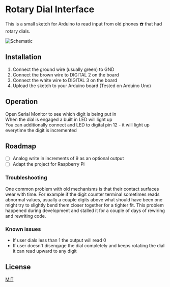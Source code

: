 # Rotary Dial Interface

This is a small sketch for Arduino to read input from old phones ☎️ that had rotary dials.

![Schematic](https://user-images.githubusercontent.com/22567537/213864575-405e497d-ad13-4203-b16d-31d468af6b14.png)

## Installation

1. Connect the ground wire (usually green) to GND
2. Connect the brown wire to DIGITAL 2 on the board
3. Connect the white wire to DIGITAL 3 on the board
4. Upload the sketch to your Arduino board (Tested on Arduino Uno)

## Operation

Open Serial Monitor to see which digit is being put in  
When the dial is engaged a built in LED will light up  
You can additionally connect and LED to digital pin 12 - it will light up everytime the digit is incremented  

## Roadmap

- [ ] Analog write in increments of 9 as an optional output
- [ ] Adapt the project for Raspberry Pi

### Troubleshooting

One common problem with old mechanisms is that their contact surfaces wear with time.
For example if the digit counter terminal sometimes reads abnormal values, usually a couple digits above what should have been one might try to slightly bend them closer together for a tighter fit.
This problem happened during development and stalled it for a couple of days of rewiring and rewriting code.

### Known issues

* If user dials less than 1 the output will read 0
* If user doesn't disengage the dial completely and keeps rotating the dial it can read upward to any digit

## License

[MIT](https://choosealicense.com/licenses/mit/)
